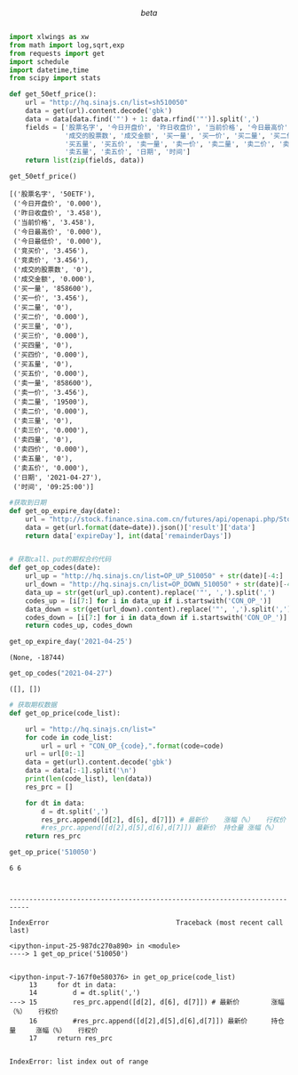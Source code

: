$$beta$$


```python

```


```python
import xlwings as xw
from math import log,sqrt,exp
from requests import get
import schedule
import datetime,time
from scipy import stats
```


```python
def get_50etf_price():
    url = "http://hq.sinajs.cn/list=sh510050"
    data = get(url).content.decode('gbk')
    data = data[data.find('"') + 1: data.rfind('"')].split(',')
    fields = ['股票名字', '今日开盘价', '昨日收盘价', '当前价格', '今日最高价', '今日最低价', '竞买价', '竞卖价',
              '成交的股票数', '成交金额', '买一量', '买一价', '买二量', '买二价', '买三量', '买三价', '买四量', '买四价',
              '买五量', '买五价', '卖一量', '卖一价', '卖二量', '卖二价', '卖三量', '卖三价', '卖四量', '卖四价',
              '卖五量', '卖五价', '日期', '时间']
    return list(zip(fields, data))
```


```python
get_50etf_price()
```




    [('股票名字', '50ETF'),
     ('今日开盘价', '0.000'),
     ('昨日收盘价', '3.458'),
     ('当前价格', '3.458'),
     ('今日最高价', '0.000'),
     ('今日最低价', '0.000'),
     ('竞买价', '3.456'),
     ('竞卖价', '3.456'),
     ('成交的股票数', '0'),
     ('成交金额', '0.000'),
     ('买一量', '858600'),
     ('买一价', '3.456'),
     ('买二量', '0'),
     ('买二价', '0.000'),
     ('买三量', '0'),
     ('买三价', '0.000'),
     ('买四量', '0'),
     ('买四价', '0.000'),
     ('买五量', '0'),
     ('买五价', '0.000'),
     ('卖一量', '858600'),
     ('卖一价', '3.456'),
     ('卖二量', '19500'),
     ('卖二价', '0.000'),
     ('卖三量', '0'),
     ('卖三价', '0.000'),
     ('卖四量', '0'),
     ('卖四价', '0.000'),
     ('卖五量', '0'),
     ('卖五价', '0.000'),
     ('日期', '2021-04-27'),
     ('时间', '09:25:00')]




```python
#获取到日期
def get_op_expire_day(date):
    url = "http://stock.finance.sina.com.cn/futures/api/openapi.php/StockOptionService.getRemainderDay?date={date}01"
    data = get(url.format(date=date)).json()['result']['data']
    return data['expireDay'], int(data['remainderDays'])


# 获取call、put的期权合约代码
def get_op_codes(date):
    url_up = "http://hq.sinajs.cn/list=OP_UP_510050" + str(date)[-4:]
    url_down = "http://hq.sinajs.cn/list=OP_DOWN_510050" + str(date)[-4:]
    data_up = str(get(url_up).content).replace('"', ',').split(',')
    codes_up = [i[7:] for i in data_up if i.startswith('CON_OP_')]
    data_down = str(get(url_down).content).replace('"', ',').split(',')
    codes_down = [i[7:] for i in data_down if i.startswith('CON_OP_')]
    return codes_up, codes_down
```


```python
get_op_expire_day('2021-04-25')
```




    (None, -18744)




```python
get_op_codes("2021-04-27")
```




    ([], [])




```python
# 获取期权数据
def get_op_price(code_list):

    url = "http://hq.sinajs.cn/list="
    for code in code_list:
        url = url + "CON_OP_{code},".format(code=code)
    url = url[0:-1]
    data = get(url).content.decode('gbk')
    data = data[:-1].split('\n')
    print(len(code_list), len(data))
    res_prc = []

    for dt in data:
        d = dt.split(',')
        res_prc.append([d[2], d[6], d[7]]) # 最新价 	涨幅（%）	行权价
        #res_prc.append([d[2],d[5],d[6],d[7]]) 最新价	持仓量	涨幅（%）	行权价
    return res_prc
```


```python
get_op_price('510050')
```

    6 6
    


    ---------------------------------------------------------------------------

    IndexError                                Traceback (most recent call last)

    <ipython-input-25-987dc270a890> in <module>
    ----> 1 get_op_price('510050')
    

    <ipython-input-7-167f0e580376> in get_op_price(code_list)
         13     for dt in data:
         14         d = dt.split(',')
    ---> 15         res_prc.append([d[2], d[6], d[7]]) # 最新价        涨幅（%）   行权价
         16         #res_prc.append([d[2],d[5],d[6],d[7]]) 最新价      持仓量     涨幅（%）   行权价
         17     return res_prc
    

    IndexError: list index out of range

